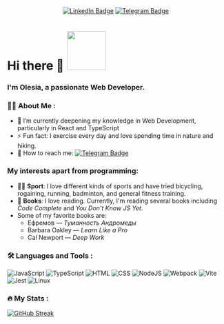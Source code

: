 <div id="badges" align="center">
  <a href="https://www.linkedin.com/in/olesia-kniazeva/"><img src="https://img.shields.io/badge/LinkedIn-blue?style=for-the-badge&logo=linkedin&logoColor=white" alt="LinkedIn Badge" target="_blank" rel="noopener"></a>
  <a href="https://t.me/Oliettani"><img src="https://img.shields.io/badge/Telegram-blue?style=for-the-badge&logo=telegram&logoColor=white" alt="Telegram Badge"></a>
</div>

# Hi there 👋 <img src="https://media.giphy.com/media/mGcNjsfWAjY5AEZNw6/giphy.gif" width=90>
### I'm Olesia, a passionate Web Developer.

### :woman_technologist: About Me :
- 🌱 I’m currently deepening my knowledge in Web Development, particularly in React and TypeScript
- ⚡️ Fun fact: I exercise every day and love spending time in nature and hiking.
- 📧 How to reach me: [![Telegram Badge](https://img.shields.io/badge/-Oliettani-blue?style=flat&logo=Telegram&logoColor=white)](https://t.me/Oliettani)

### My interests apart from programming:
- 🚴🏻 **Sport**: I love different kinds of sports and have tried bicycling, rogaining, running, badminton, and general fitness training.
- 📖 **Books**: I love reading. Currently, I'm reading several books including *Code Complete* and *You Don't Know JS Yet*.
- Some of my favorite books are:
    - Ефремов — *Туманность Андромеды*
    - Barbara Oakley — *Learn Like a Pro*
    - Cal Newport — *Deep Work*
 
### :hammer_and_wrench: Languages and Tools :
![JavaScript](https://img.shields.io/badge/JavaScript-F7DF1E?style=for-the-badge&logo=javascript&logoColor=black)
![TypeScript](https://img.shields.io/badge/TypeScript-007ACC?style=for-the-badge&logo=typescript&logoColor=white)
![HTML](https://img.shields.io/badge/HTML-239120?style=for-the-badge&logo=html5&logoColor=white)
![CSS](https://img.shields.io/badge/CSS-239120?&style=for-the-badge&logo=css3&logoColor=white)
![NodeJS](https://img.shields.io/badge/node.js-6DA55F?style=for-the-badge&logo=node.js&logoColor=white)
![Webpack](https://img.shields.io/badge/webpack-%238DD6F9.svg?style=for-the-badge&logo=webpack&logoColor=black)
![Vite](https://img.shields.io/badge/vite-%23646CFF.svg?style=for-the-badge&logo=vite&logoColor=white)
![Jest](https://img.shields.io/badge/Jest-darkred?style=for-the-badge&logo=jest&logoColor=white)
![Linux](https://img.shields.io/badge/Linux-FCC624?style=for-the-badge&logo=linux&logoColor=black)

### :fire: My Stats :
[![GitHub Streak](https://streak-stats.demolab.com?user=OlesiaKniazeva&theme=transparent&hide_border=true&mode=weekly&fire=FF2222&dates=2C68F6&currStreakLabel=2C68F6&currStreakNum=2C68F6)](https://git.io/streak-stats)
